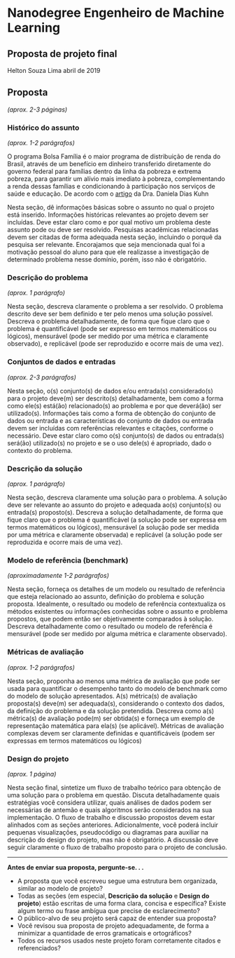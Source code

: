 # Nanodegree Engenheiro de Machine Learning
## Proposta de projeto final
Helton Souza Lima
abril de 2019

## Proposta
_(aprox. 2-3 páginas)_

### Histórico do assunto
_(aprox. 1-2 parágrafos)_

O programa Bolsa Família é o maior programa de distribuição de renda do Brasil, através de um benefício em dinheiro transferido diretamente do governo federal para famílias dentro da linha da pobreza e extrema pobreza, para garantir um alívio mais imediato à pobreza, complementando a renda dessas famílias e condicionando à participação nos serviços de saúde e educação. De acordo com o [artigo](https://www.revistas.unijui.edu.br/index.php/desenvolvimentoemquestao/article/view/5799/5303) da Dra. Daniela Dias Kuhn



Nesta seção, dê informações básicas sobre o assunto no qual o projeto está inserido. Informações históricas relevantes ao projeto devem ser incluídas. Deve estar claro como e por qual motivo um problema deste assunto pode ou deve ser resolvido. Pesquisas acadêmicas relacionadas devem ser citadas de forma adequada nesta seção, incluindo o porquê da pesquisa ser relevante. Encorajamos que seja mencionada qual foi a motivação pessoal do aluno para que ele realizasse a investigação de determinado problema nesse domínio, porém, isso não é obrigatório.

### Descrição do problema
_(aprox. 1 parágrafo)_

Nesta seção, descreva claramente o problema a ser resolvido. O problema descrito deve ser bem definido e ter pelo menos uma solução possível. Descreva o problema detalhadamente, de forma que fique claro que o problema é quantificável (pode ser expresso em termos matemáticos ou lógicos), mensurável (pode ser medido por uma métrica e claramente observado), e replicável (pode ser reproduzido e ocorre mais de uma vez).

### Conjuntos de dados e entradas
_(aprox. 2-3 parágrafos)_

Nesta seção, o(s) conjunto(s) de dados e/ou entrada(s) considerado(s) para o projeto deve(m) ser descrito(s) detalhadamente, bem como a forma como ele(s) está(ão) relacionado(s) ao problema e por que deverá(ão) ser utilizado(s). Informações tais como a forma de obtenção do conjunto de dados ou entrada e as características do conjunto de dados ou entrada devem ser incluídas com referências relevantes e citações, conforme o necessário. Deve estar claro como o(s) conjunto(s) de dados ou entrada(s) será(ão) utilizado(s) no projeto e se o uso dele(s) é apropriado, dado o contexto do problema.

### Descrição da solução
_(aprox. 1 parágrafo)_

Nesta seção, descreva claramente uma solução para o problema. A solução deve ser relevante ao assunto do projeto e adequada ao(s) conjunto(s) ou entrada(s) proposto(s). Descreva a solução detalhadamente, de forma que fique claro que o problema é quantificável (a solução pode ser expressa em termos matemáticos ou lógicos), mensurável (a solução pode ser medida por uma métrica e claramente observada) e replicável (a solução pode ser reproduzida e ocorre mais de uma vez).

### Modelo de referência (benchmark)
_(aproximadamente 1-2 parágrafos)_

Nesta seção, forneça os detalhes de um modelo ou resultado de referência que esteja relacionado ao assunto, definição do problema e solução proposta. Idealmente, o resultado ou modelo de referência contextualiza os métodos existentes ou informações conhecidas sobre o assunto e problema propostos, que podem então ser objetivamente comparados à solução. Descreva detalhadamente como o resultado ou modelo de referência é mensurável (pode ser medido por alguma métrica e claramente observado).

### Métricas de avaliação
_(aprox. 1-2 parágrafos)_

Nesta seção, proponha ao menos uma métrica de avaliação que pode ser usada para quantificar o desempenho tanto do modelo de benchmark como do modelo de solução apresentados. A(s) métrica(s) de avaliação proposta(s) deve(m) ser adequada(s), considerando o contexto dos dados, da definição do problema e da solução pretendida. Descreva como a(s) métrica(s) de avaliação pode(m) ser obtida(s) e forneça um exemplo de representação matemática para ela(s) (se aplicável). Métricas de avaliação complexas devem ser claramente definidas e quantificáveis (podem ser expressas em termos matemáticos ou lógicos)

### Design do projeto
_(aprox. 1 página)_

Nesta seção final, sintetize um fluxo de trabalho teórico para obtenção de uma solução para o problema em questão. Discuta detalhadamente quais estratégias você considera utilizar, quais análises de dados podem ser necessárias de antemão e quais algoritmos serão considerados na sua implementação. O fluxo de trabalho e discussão propostos devem estar alinhados com as seções anteriores. Adicionalmente, você poderá incluir pequenas visualizações, pseudocódigo ou diagramas para auxiliar na descrição do design do projeto, mas não é obrigatório. A discussão deve seguir claramente o fluxo de trabalho proposto para o projeto de conclusão.

-----------

**Antes de enviar sua proposta, pergunte-se. . .**

- A proposta que você escreveu segue uma estrutura bem organizada, similar ao modelo de projeto?
- Todas as seções (em especial, **Descrição da solução** e **Design do projeto**) estão escritas de uma forma clara, concisa e específica? Existe algum termo ou frase ambígua que precise de esclarecimento?
- O público-alvo de seu projeto será capaz de entender sua proposta?
- Você revisou sua proposta de projeto adequadamente, de forma a minimizar a quantidade de erros gramaticais e ortográficos?
- Todos os recursos usados neste projeto foram corretamente citados e referenciados?
